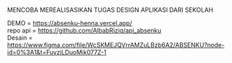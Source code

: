 MENCOBA MEREALISASIKAN TUGAS DESIGN APLIKASI DARI SEKOLAH

DEMO = https://absenku-henna.vercel.app/
<br/>
repo api = https://github.com/AlbabRiziq/api_absenku
<br/>
Desain = https://www.figma.com/file/WcSKMEJQVrrAMZuLBzb6A2/ABSENKU?node-id=0%3A1&t=FuvzjLDuoMik077Z-1
